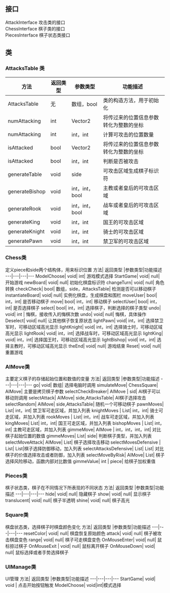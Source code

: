 ## 接口
AttackInterface 攻击类的接口    
ChessInterface 棋子类的接口             
PiecesInterface 棋子状态类接口

## 类
### AttacksTable 类

方法| 返回类型 |参数类型|功能描述
---|---|---|---
AttacksTable|	无|     数组，bool|  类的构造方法，用于初始化
numAttacking|	int|	Vector2|     将传过来的位置信息参数转化为整数的坐标
numAttacking|	int|	int，int|	计算可攻击的位置数量
isAttacked|	bool|	Vector2|	将传过来的位置信息参数转化为整数的坐标
isAttacked|	bool|	int，int|	判断是否被攻击
generateTable|	void|	side|	可攻击区域生成棋子标识符
generateBishop|	void|	int，int，bool|	主教或者皇后的可攻击区域
generateRook|	void|	int，int，bool|	战车或者皇后的可攻击区域
generateKing|	void|	int，int|	国王的可攻击区域
generateKnight|	void|	int，int|	骑士的可攻击区域
generatePawn|	void|	int，int|	禁卫军的可攻击区域

### Chess类
 定义piece和side两个结构体，用来标识位置
 方法| 返回类型 |参数类型|功能描述
---|---|---|---
ModelChoose|	void|	int|	    游戏模式选择
StartGame|	    void|	null|	开始游戏
newBoard|	    void|	null|	初始化棋盘标识符
changeTurn|	    void|	null|	角色转换
checkCheck|	    bool|	数组，side，AttacksTable|	检测是否可以移动棋子
instantiateBoard|	void|	null|	实例化棋盘，生成棋盘和围栏
moveUser|	    bool|	int，int|	是否移动棋子
move|	        bool|	int，int|	移动棋子
selectUser|	    bool|	int，int|	是否选择棋子
select|	        bool|	int，int|	选择棋子，判断选择的棋子类型
undo|	        void|	int	|        悔棋，接收传入的悔棋次数
undo|	        void|	null|	    悔棋，具体操作
Deselect|	    void|	null|	    让其他棋子恢复原状态
lightPawn|	    void|	int，int|	选择禁卫军时，可移动区域高光显示
lightKnight|	void|	int，int|	选择骑士时，可移动区域高光显示
lightRook|	    void|	int，int|	选择战车时，可移动区域高光显示
lightKing|	    void|	int，int|	选择国王时，可移动区域高光显示
lightBishop|	void|	int，int|	选择主教时，可移动区域高光显示
theEnd|	        void|	null|	游戏结束
Reset|	        void| 	null|	重置游戏

### AIMove类
主要定义棋子的存储起始位置和数值的变量
 方法| 返回类型 |参数类型|功能描述
---|---|---|---
go|	                void|	        数组|	选择电脑时调用
simulateMove|	    ChessSquare|	    AIMove|	主要是拷贝棋子参数
selectCheckBreaker|	AIMove	|        sid|	AI棋子可以移动则调用
selectAttack|	    AIMove|	        side,AttacksTable|	AI棋子选择攻击
selectRandom|	    AIMove|	        side,AttacksTable|	随机一个可移动棋子
pawnMoves|	        List<AIMove>|	int，int|	禁卫军可走区域，并加入列表
knightMoves	 |       List<AIMove>|	int，int|	骑士可走区域，并加入列表
rookMoves	|        List<AIMove>|	int，int|	战车可走区域，并加入列表
kingMoves|	        List<AIMove>|	int，int|	国王可走区域，并加入列表
bishopMoves	|        List<AIMove>|	int，int|	主教可走区域，并加入列表
gimmeMove|	        AIMove	|        int，int，int，int|	对比棋子起始位置的数值
gimmeMoves|	        List<AIMove>|	side|	判断棋子类型，并加入列表
selectMoveAttack|	AIMove|	        List<AIMove>|	棋子选择攻击移动
selectMovesDefensive |   List<AIMove>|	List<AIMove>|棋子选择防御移动，加入列表
selectAttacksDefensive|	List<AIMove>|	List<AIMove>|	对比棋子的价值选择攻击或者防御，加入列表
selectMoveByRisk|	AIMove|	    List<AIMove>|	棋子选择风险移动，函数内部对比数值
gimmeValue|	        int	 |      piece|	给棋子加权重值

### Pieces类
棋子状态类，棋子在不同情况下所表现的不同状态
 方法| 返回类型 |参数类型|功能描述
---|---|---|---
hide|	        void|	null|	隐藏棋子
show|	        void|	null|	显示棋子
translucent| 	void|	null|	棋子半透明
shine|	        void|	null|	棋子高光
### Square类
棋盘状态类，选择棋子时棋盘颜色变化
 方法| 返回类型 |参数类型|功能描述
---|---|---|---
resetColor|	    void|	null|	棋盘恢复原始颜色
attack|	        void|	null|	棋子被攻击棋盘变色
range|	        void|	null|	棋子可走棋盘变色
OnMouseEnter|	void|	null|	鼠标掠过棋子
OnMouseExit	|    void|	null|	鼠标离开棋子
OnMouseDown|	    void|	null|	鼠标选择或者手势选择棋子
### UIManage类
UI管理
方法| 返回类型 |参数类型|功能描述
---|---|---|---
StartGame| void| void | 点击开始按钮触发
ModelChoose| void|int|模式选择